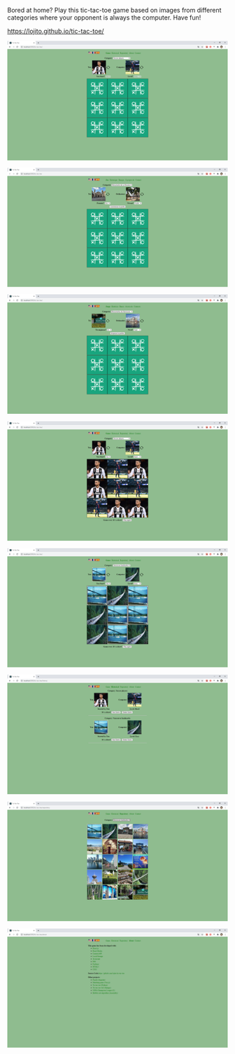 Bored at home? Play this tic-tac-toe game based on images from different categories where your opponent is always the computer. Have fun!

https://lojito.github.io/tic-tac-toe/


![](github-images/game-start-english.png)


![](github-images/game-start-french.png)


![](github-images/game-start-spanish.png)


![](github-images/game-over1.png)


![](github-images/game-over2.png)


![](github-images/historical.png)


![](github-images/repository.png)


![](github-images/about.png)